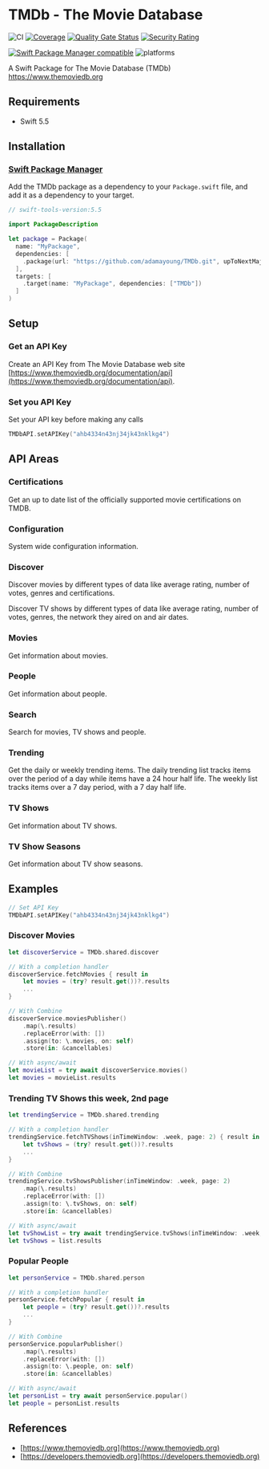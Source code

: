 # TMDb - The Movie Database

![CI](https://github.com/adamayoung/TMDb/workflows/CI/badge.svg) [![Coverage](https://sonarcloud.io/api/project_badges/measure?project=adamayoung_TMDb&metric=coverage)](https://sonarcloud.io/dashboard?id=adamayoung_TMDb) [![Quality Gate Status](https://sonarcloud.io/api/project_badges/measure?project=adamayoung_TMDb&metric=alert_status)](https://sonarcloud.io/dashboard?id=adamayoung_TMDb) [![Security Rating](https://sonarcloud.io/api/project_badges/measure?project=adamayoung_TMDb&metric=security_rating)](https://sonarcloud.io/dashboard?id=adamayoung_TMDb)

[![Swift Package Manager compatible](https://img.shields.io/badge/Swift%20Package%20Manager-compatible-brightgreen.svg)](https://github.com/apple/swift-package-manager) ![platforms](https://img.shields.io/badge/platforms-iOS%20%7C%20macOS%20%7C%20tvOS%20%7C%20watchOS%20%7C%20Linux-333333.svg)

A Swift Package for The Movie Database (TMDb) <https://www.themoviedb.org>

## Requirements

* Swift 5.5

## Installation

### [Swift Package Manager](https://github.com/apple/swift-package-manager)

Add the TMDb package as a dependency to your `Package.swift` file, and add it as a dependency to your target.

```swift
// swift-tools-version:5.5

import PackageDescription

let package = Package(
  name: "MyPackage",
  dependencies: [
    .package(url: "https://github.com/adamayoung/TMDb.git", upToNextMajor: "6.0.0")
  ],
  targets: [
    .target(name: "MyPackage", dependencies: ["TMDb"])
  ]
)
```

## Setup

### Get an API Key

Create an API Key from The Movie Database web site [https://www.themoviedb.org/documentation/api](https://www.themoviedb.org/documentation/api).

### Set you API Key

Set your API key before making any calls

```swift
TMDbAPI.setAPIKey("ahb4334n43nj34jk43nklkg4")
```

## API Areas

### Certifications

Get an up to date list of the officially supported movie certifications on TMDB.

### Configuration

System wide configuration information.

### Discover

Discover movies by different types of data like average rating, number of votes, genres and certifications.

Discover TV shows by different types of data like average rating, number of votes, genres, the network they aired on and air dates.

### Movies

Get information about movies.

### People

Get information about people.

### Search

Search for movies, TV shows and people.

### Trending

Get the daily or weekly trending items. The daily trending list tracks items over the period of a day while items have a 24 hour half life. The weekly list tracks items over a 7 day period, with a 7 day half life.

### TV Shows

Get information about TV shows.

### TV Show Seasons

Get information about TV show seasons.

## Examples

```swift
// Set API Key
TMDbAPI.setAPIKey("ahb4334n43nj34jk43nklkg4")
```

### Discover Movies

```swift
let discoverService = TMDb.shared.discover

// With a completion handler
discoverService.fetchMovies { result in
    let movies = (try? result.get())?.results
    ...
}

// With Combine
discoverService.moviesPublisher()
    .map(\.results)
    .replaceError(with: [])
    .assign(to: \.movies, on: self)
    .store(in: &cancellables)

// With async/await
let movieList = try await discoverService.movies()
let movies = movieList.results
```

### Trending TV Shows this week, 2nd page

```swift
let trendingService = TMDb.shared.trending

// With a completion handler
trendingService.fetchTVShows(inTimeWindow: .week, page: 2) { result in
    let tvShows = (try? result.get())?.results
    ...
}

// With Combine
trendingService.tvShowsPublisher(inTimeWindow: .week, page: 2)
    .map(\.results)
    .replaceError(with: [])
    .assign(to: \.tvShows, on: self)
    .store(in: &cancellables)

// With async/await
let tvShowList = try await trendingService.tvShows(inTimeWindow: .week, page: 2)
let tvShows = list.results
```

### Popular People

```swift
let personService = TMDb.shared.person

// With a completion handler
personService.fetchPopular { result in
    let people = (try? result.get())?.results
    ...
}

// With Combine
personService.popularPublisher()
    .map(\.results)
    .replaceError(with: [])
    .assign(to: \.people, on: self)
    .store(in: &cancellables)

// With async/await
let personList = try await personService.popular()
let people = personList.results
```

## References

* [https://www.themoviedb.org](https://www.themoviedb.org)
* [https://developers.themoviedb.org](https://developers.themoviedb.org)

